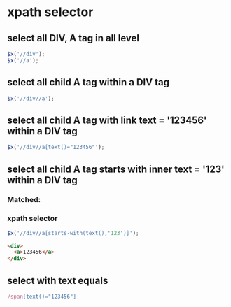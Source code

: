 # xpath selector

## select all DIV, A tag in all level
```js
$x('//div');
$x('//a');
```

## select all child A tag within a DIV tag
```js
$x('//div//a');
```

## select all child A tag with link text = '123456' within a DIV tag
```js
$x('//div//a[text()="123456"');
```

## select all child A tag starts with inner text = '123' within a DIV tag
### Matched:
### xpath selector
```js
$x('//div//a[starts-with(text(),'123')]');
```
```html
<div>
  <a>123456</a>
</div>
```

## select with text equals
```js
/span[text()="123456"]
```
